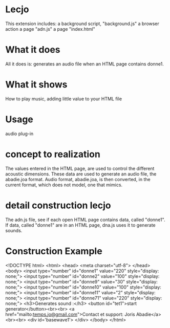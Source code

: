 # Lecjo
This extension includes:
a background script, "background.js" 
a browser action 
a page "adn.js" 
a page "index.html" 
# What it does
All it does is: generates an audio file when an HTML page contains donne1.
# What it shows
How to play music, adding little value to your HTML file
# Usage
 audio plug-in
# concept to realization
The values entered in the HTML page, are used to control the different acoustic dimensions. These data are used to generate an audio file, the abadie.joa format. Audio format, abadie.joa, is then converted, in the current format, which does not model, one that mimics.
# detail construction lecjo
The adn.js file, see if each open HTML page contains data, called "donne1". If data, called "donne1" are in an HTML page, dna.js uses it to generate sounds.
# Construction Example
&lt;!DOCTYPE html&gt;
&lt;html&gt;
  &lt;head&gt;
    &lt;meta charset="utf-8"&gt;
  &lt;/head&gt;
&lt;body&gt;
&lt;input type="number" id="donne1" value="220" style="display: none;"&gt;
&lt;input type="number" id="donne2" value="100" style="display: none;"&gt;
&lt;input type="number" id="donne9" value="30" style="display: none;"&gt;
&lt;input type="number" id="donne10" value="100" style="display: none;"&gt;
&lt;input type="number" id="donne11" value="2" style="display: none;"&gt;
&lt;input type="number" id="donne71" value="220" style="display: none;"&gt;
&lt;h3&gt;Generates sound :&lt;/h3&gt;
&lt;button id="tet1"&gt;start generator&lt;/button&gt;&lt;br&gt;&lt;br&gt;
                   &lt;a href="mailto:temps.jo@gmail.com"&gt;Contact et support: Joris Abadie&lt;/a&gt;
&lt;br&gt;&lt;br&gt;
  &lt;div id='basewave1'&gt; &lt;/div&gt;
&lt;/body&gt;
&lt;/html&gt;
